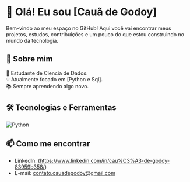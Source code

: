 # 👋 Olá! Eu sou [Cauã de Godoy]

Bem-vindo ao meu espaço no GitHub! Aqui você vai encontrar meus projetos, estudos, contribuições e um pouco do que estou construindo no mundo da tecnologia.

## 🚀 Sobre mim

🎯 Estudante de Ciencia de Dados.  
💡 Atualmente focado em [Python e Sql].  
📚 Sempre aprendendo algo novo.

## 🛠️ Tecnologias e Ferramentas
![Python](https://img.shields.io/badge/-Python-black?style=flat-square&logo=python)

## 📫 Como me encontrar

- LinkedIn: (https://www.linkedin.com/in/cau%C3%A3-de-godoy-83959b358/)
- E-mail: contato.cauadegodoy@gmail.com

